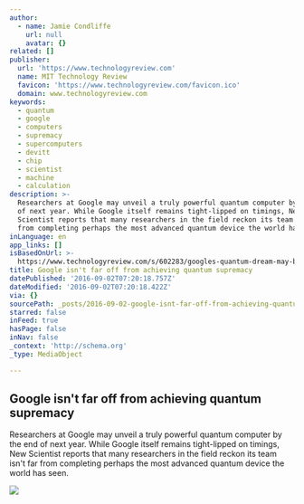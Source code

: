 ```yaml
---
author:
  - name: Jamie Condliffe
    url: null
    avatar: {}
related: []
publisher:
  url: 'https://www.technologyreview.com'
  name: MIT Technology Review
  favicon: 'https://www.technologyreview.com/favicon.ico'
  domain: www.technologyreview.com
keywords:
  - quantum
  - google
  - computers
  - supremacy
  - supercomputers
  - devitt
  - chip
  - scientist
  - machine
  - calculation
description: >-
  Researchers at Google may unveil a truly powerful quantum computer by the end
  of next year. While Google itself remains tight-lipped on timings, New
  Scientist reports that many researchers in the field reckon its team isn't far
  from completing perhaps the most advanced quantum device the world has seen.
inLanguage: en
app_links: []
isBasedOnUrl: >-
  https://www.technologyreview.com/s/602283/googles-quantum-dream-may-be-just-around-the-corner/?set=602285
title: Google isn't far off from achieving quantum supremacy
datePublished: '2016-09-02T07:20:18.757Z'
dateModified: '2016-09-02T07:20:18.422Z'
via: {}
sourcePath: _posts/2016-09-02-google-isnt-far-off-from-achieving-quantum-supremacy.md
starred: false
inFeed: true
hasPage: false
inNav: false
_context: 'http://schema.org'
_type: MediaObject

---
```

<article style=""><h1>Google isn't far off from achieving quantum supremacy</h1><p>Researchers at Google may unveil a truly powerful quantum computer by the end of next year. While Google itself remains tight-lipped on timings, New Scientist reports that many researchers in the field reckon its team isn't far from completing perhaps the most advanced quantum device the world has seen.</p><img src="https://d267cvn3rvuq91.cloudfront.net/i/images/googlequantumcomputer.jpg?cx=2&amp;cy=526&amp;cw=1398&amp;ch=786&amp;sw=1200" /></article>